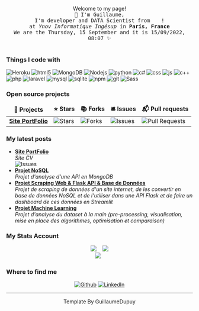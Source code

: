 <p align="center">Welcome to my page! <br> 
  <samp>
    👋 I'm Guillaume,  
    <br>I'm developer and DATA Scientist from <img src="https://cdn-icons-png.flaticon.com/512/197/197560.png" width="13"/> !
    <br>at <em>Ynov Informatique Ingésup</em> in <b>Paris, France </b> 
    <br> We are the Thursday, 15 September and it is 15&#x2F;09&#x2F;2022, 08:07 ✨<br><br>
  </samp>
</p>

<h3>Things I code with</h3>

<p>
  <img alt="Heroku" src="https://img.shields.io/badge/Heroku-430098?style=for-the-badge&logo=heroku&logoColor=white" />
  <img alt="html5" src="https://img.shields.io/badge/HTML5-E34F26?style=for-the-badge&logo=html5&logoColor=white" />
  <img alt="MongoDB" src="https://img.shields.io/badge/MongoDB-4EA94B?style=for-the-badge&logo=mongodb&logoColor=white" />
  <img alt="Nodejs" src="https://img.shields.io/badge/Node.js-43853D?style=for-the-badge&logo=node.js&logoColor=white" />
  <img alt="python" src="https://img.shields.io/badge/Python-3776AB?style=for-the-badge&logo=python&logoColor=white" />
  <img alt="c#" src="https://img.shields.io/badge/C%23-239120?style=for-the-badge&logo=c-sharp&logoColor=white" />
  <img alt="css" src="https://img.shields.io/badge/CSS-239120?&style=for-the-badge&logo=css3&logoColor=white" />
  <img alt="js" src="https://img.shields.io/badge/JavaScript-F7DF1E?style=for-the-badge&logo=javascript&logoColor=black" />
  <img alt="c++" src="https://img.shields.io/badge/C%2B%2B-00599C?style=for-the-badge&logo=c%2B%2B&logoColor=white" />
  <img alt="php" src="https://img.shields.io/badge/PHP-777BB4?style=for-the-badge&logo=php&logoColor=white" />
  <img alt="laravel" src="https://img.shields.io/badge/Laravel-FF2D20?style=for-the-badge&logo=laravel&logoColor=white" />
  <img alt="mysql" src="https://img.shields.io/badge/MySQL-00000F?style=for-the-badge&logo=mysql&logoColor=white" />
  <img alt="sqlite" src="https://img.shields.io/badge/SQLite-07405E?style=for-the-badge&logo=sqlite&logoColor=white" />
  <img alt="npm" src="https://img.shields.io/badge/-NPM-CB3837?style=flat-square&logo=npm&logoColor=white" />
  <img alt="git" src="https://img.shields.io/badge/-Git-F05032?style=flat-square&logo=git&logoColor=white" />
  <img alt="Sass" src="https://img.shields.io/badge/-Sass-CC6699?style=flat-square&logo=sass&logoColor=white" /> 
</p>

<h3>Open source projects</h3>

<table>
  <thead align="center">
    <tr>
      <td><b>🎁 Projects</b></td>
      <td><b>⭐ Stars</b></td>
      <td><b>📚 Forks</b></td>
      <td><b>🛎 Issues</b></td>
      <td><b>📬 Pull requests</b></td>
    </tr>
  </thead>
  <tbody>
    <tr>
      <td><a href="https://github.com/GuillaumeDupuy/Site_Portfolio"><b>Site PortFolio</b></a></td>
      <td><img alt="Stars" src="https://img.shields.io/github/stars/GuillaumeDupuy/Site_Portfolio.svg"/></td>
      <td><img alt="Forks" src="https://img.shields.io/github/forks/GuillaumeDupuy/Site_Portfolio.svg"/></td>
      <td><img alt="Issues" src="https://img.shields.io/github/issues/GuillaumeDupuy/Site_Portfolio.svg"/></td>
      <td><img alt="Pull Requests" src="https://img.shields.io/github/issues-pr/GuillaumeDupuy/Site_Portfolio.svg"/></td>
    </tr>
  </tbody>
</table>

<h3>My latest posts</h3>
<ul>
  <li><a href="https://guillaumedupuy.fr/"><b>Site PortFolio</b></a><br/><i>Site CV</i><br/><img alt="Issues" src="https://img.shields.io/website-up-down-green-red/http/guillaumedupuy.fr.svg"/></li>
  <li><a href="https://github.com/GuillaumeDupuy/Projet_NoSQL"><b>Projet NoSQL</b></a><br/><i>Projet d'analyse d'une API en MongoDB</i></li>
  <li><a href="https://github.com/GuillaumeDupuy/Scraping_Python"><b>Projet Scraping Web & Flask API & Base de Données</b></a><br/><i>Projet de scraping de données d'un site internet, de les convertir en base de données NoSQL et de l'utiliser dans une API Flask et de faire un dashboard de ces données en Streamlit</i></li>
  <li><a href="https://github.com/GuillaumeDupuy/Machine-Learning"><b>Projet Machine Learning</b></a><br/><i>Projet d'analyse du dataset à la main (pre-processing, visualisation, mise en place des algorithmes, optimisation et comparaison)</i></li>
</ul>

<h3>My Stats Account</h3>

<pre align="center"><img src="https://github-readme-stats.vercel.app/api?username=GuillaumeDupuy&theme=blue-green"/>  <img src="https://github-readme-stats.vercel.app/api/top-langs/?username=GuillaumeDupuy&theme=blue-green&layout=compact&langs_count=10"/>
<img  src="https://github-profile-trophy.vercel.app/?username=GuillaumeDupuy&row=1)](https://github.com/ryo-ma/github-profile-trophy"/> </pre>

<h3>Where to find me</h3>
<p align="center"><a href="https://github.com/GuillaumeDupuy" target="_blank"><img alt="Github" src="https://img.shields.io/badge/GitHub-%2312100E.svg?&style=for-the-badge&logo=Github&logoColor=white" /></a> <a href="https://www.linkedin.com/in/guillaume-dupuy/" target="_blank"><img alt="LinkedIn" src="https://img.shields.io/badge/linkedin-%230077B5.svg?&style=for-the-badge&logo=linkedin&logoColor=white" /></a></p>

<hr>

<p align="center">Template By GuillaumeDupuy</p>
